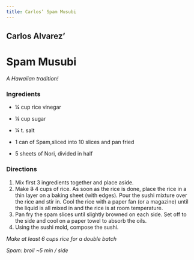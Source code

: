 ```yaml
---
title: Carlos’ Spam Musubi
---
```


## Carlos Alvarez’

# Spam Musubi

*A Hawaiian tradition!*

### Ingredients

- <qu>¼ cup</qu> rice vinegar
- <qu>¼ cup</qu> sugar
- <qu>¼ t.</qu> salt

- <qu>1 can</qu> of Spam,sliced into 10 slices and pan fried
- <qu>5 sheets</qu> of Nori, divided in half

### Directions

1. Mix first 3 ingredients together and place aside.
2. Make <del>3</del> <qu>4 cups</qu> of rice. As soon as the rice is done, place the rice in a thin layer on a baking sheet (with edges). Pour the sushi mixture over the rice and stir in. Cool the rice with a paper fan (or a magazine) until the liquid is all mixed in and the rice is at room temperature.
3. Pan fry the spam slices until slightly browned on each side. Set off to the side and cool on a paper towel to absorb the oils.
4. Using the sushi mold, compose the sushi.


*Make at least <qu>6 cups</qu> rice for a double batch*

*Spam: broil ~5 min / side*